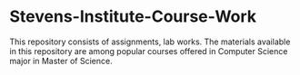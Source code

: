# Stevens-Institute-Course-Work
This repository consists of assignments, lab works. The materials available in this repository are among popular courses offered in Computer Science major in Master of Science.
